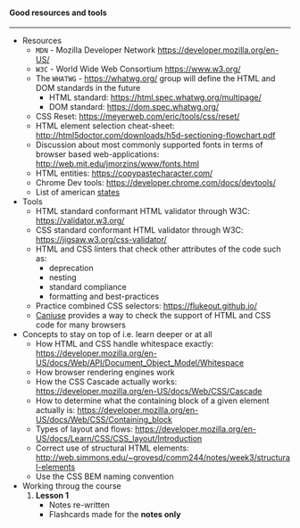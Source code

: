 #### Good resources and tools

---

- Resources 
  - `MDN`  -  Mozilla Developer Network https://developer.mozilla.org/en-US/
  - `W3C`  -  World Wide Web Consortium  https://www.w3.org/
  - The `WHATWG`  - https://whatwg.org/ group will define the HTML and DOM standards in the future
    - HTML standard: https://html.spec.whatwg.org/multipage/
    - DOM standard: https://dom.spec.whatwg.org/
  - CSS Reset: https://meyerweb.com/eric/tools/css/reset/
  - HTML element selection cheat-sheet: http://html5doctor.com/downloads/h5d-sectioning-flowchart.pdf
  - Discussion about most commonly supported fonts in terms of browser based web-applications:
    http://web.mit.edu/jmorzins/www/fonts.html
  - HTML entities: https://copypastecharacter.com/
  - Chrome Dev tools: https://developer.chrome.com/docs/devtools/
  - List of american [states](https://launchschool.com/gists/2424a869)
- Tools
  - HTML standard conformant HTML validator through W3C: https://validator.w3.org/
  - CSS standard conformant HTML validator through W3C: https://jigsaw.w3.org/css-validator/
  - HTML and CSS linters that check other attributes of the code such as:
    - deprecation
    - nesting
    - standard compliance
    - formatting and best-practices
  - Practice combined CSS selectors: https://flukeout.github.io/
  - [Caniuse](http://www.caniuse.com) provides a way to check the support of HTML and CSS code for many browsers
- Concepts to stay on top of i.e. learn deeper or at all
  - How HTML and CSS handle whitespace exactly: https://developer.mozilla.org/en-US/docs/Web/API/Document_Object_Model/Whitespace
  - How browser rendering engines work
  - How the CSS Cascade actually works: https://developer.mozilla.org/en-US/docs/Web/CSS/Cascade
  - How to determine what the containing block of a given element actually is: https://developer.mozilla.org/en-US/docs/Web/CSS/Containing_block
  - Types of layout and flows: https://developer.mozilla.org/en-US/docs/Learn/CSS/CSS_layout/Introduction
  - Correct use of structural HTML elements: http://web.simmons.edu/~grovesd/comm244/notes/week3/structural-elements
  - Use the CSS BEM naming convention
- Working throug the course
  1. **Lesson 1**
     - Notes re-written
     - Flashcards made for the **notes only**